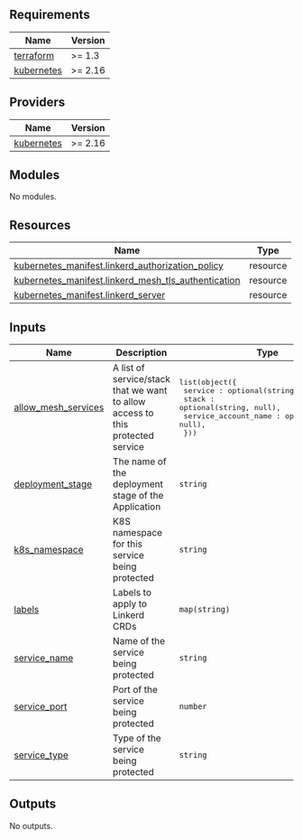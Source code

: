 <!-- START -->
## Requirements

| Name | Version |
|------|---------|
| <a name="requirement_terraform"></a> [terraform](#requirement\_terraform) | >= 1.3 |
| <a name="requirement_kubernetes"></a> [kubernetes](#requirement\_kubernetes) | >= 2.16 |

## Providers

| Name | Version |
|------|---------|
| <a name="provider_kubernetes"></a> [kubernetes](#provider\_kubernetes) | >= 2.16 |

## Modules

No modules.

## Resources

| Name | Type |
|------|------|
| [kubernetes_manifest.linkerd_authorization_policy](https://registry.terraform.io/providers/hashicorp/kubernetes/latest/docs/resources/manifest) | resource |
| [kubernetes_manifest.linkerd_mesh_tls_authentication](https://registry.terraform.io/providers/hashicorp/kubernetes/latest/docs/resources/manifest) | resource |
| [kubernetes_manifest.linkerd_server](https://registry.terraform.io/providers/hashicorp/kubernetes/latest/docs/resources/manifest) | resource |

## Inputs

| Name | Description | Type | Default | Required |
|------|-------------|------|---------|:--------:|
| <a name="input_allow_mesh_services"></a> [allow\_mesh\_services](#input\_allow\_mesh\_services) | A list of service/stack that we want to allow access to this protected service | <pre>list(object({<br>    service : optional(string, null),<br>    stack : optional(string, null),<br>    service_account_name : optional(string, null),<br>  }))</pre> | n/a | yes |
| <a name="input_deployment_stage"></a> [deployment\_stage](#input\_deployment\_stage) | The name of the deployment stage of the Application | `string` | n/a | yes |
| <a name="input_k8s_namespace"></a> [k8s\_namespace](#input\_k8s\_namespace) | K8S namespace for this service being protected | `string` | n/a | yes |
| <a name="input_labels"></a> [labels](#input\_labels) | Labels to apply to Linkerd CRDs | `map(string)` | n/a | yes |
| <a name="input_service_name"></a> [service\_name](#input\_service\_name) | Name of the service being protected | `string` | n/a | yes |
| <a name="input_service_port"></a> [service\_port](#input\_service\_port) | Port of the service being protected | `number` | n/a | yes |
| <a name="input_service_type"></a> [service\_type](#input\_service\_type) | Type of the service being protected | `string` | n/a | yes |

## Outputs

No outputs.
<!-- END -->